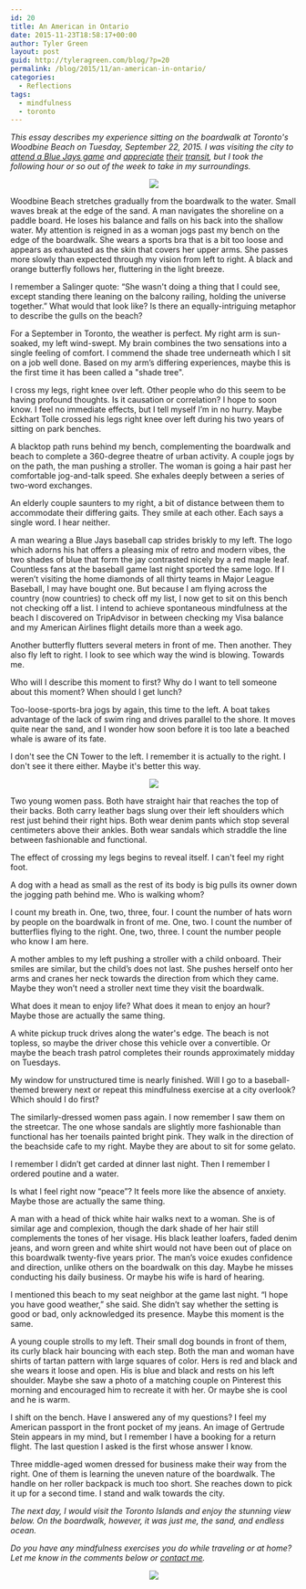 ```yaml
---
id: 20
title: An American in Ontario
date: 2015-11-23T18:58:17+00:00
author: Tyler Green
layout: post
guid: http://tyleragreen.com/blog/?p=20
permalink: /blog/2015/11/an-american-in-ontario/
categories:
  - Reflections
tags:
  - mindfulness
  - toronto
---
```

_This essay describes my experience sitting on the boardwalk at Toronto's Woodbine Beach on Tuesday, September 22, 2015. I was visiting the city to <a href="https://twitter.com/tgreen8091/status/646093813719564288" target="_blank">attend a Blue Jays game</a> and <a href="https://twitter.com/tgreen8091/status/647107323417202688" target="_blank">appreciate</a> <a href="https://twitter.com/tgreen8091/status/646817687973330944" target="_blank">their</a> <a href="https://twitter.com/tgreen8091/status/645753006420586496" target="_blank">transit</a>, but I took the following hour or so out of the week to take in my surroundings._

<div style="text-align:center"><img src="/assets/img/2015-11-23/DSC_48592-676x448.jpg"></div>

Woodbine Beach stretches gradually from the boardwalk to the water. Small waves break at the edge of the sand. A man navigates the shoreline on a paddle board. He loses his balance and falls on his back into the shallow water. My attention is reigned in as a woman jogs past my bench on the edge of the boardwalk. She wears a sports bra that is a bit too loose and appears as exhausted as the skin that covers her upper arms. She passes more slowly than expected through my vision from left to right. A black and orange butterfly follows her, fluttering in the light breeze.

I remember a Salinger quote: “She wasn't doing a thing that I could see, except standing there leaning on the balcony railing, holding the universe together.” What would that look like? Is there an equally-intriguing metaphor to describe the gulls on the beach?

For a September in Toronto, the weather is perfect. My right arm is sun-soaked, my left wind-swept. My brain combines the two sensations into a single feeling of comfort. I commend the shade tree underneath which I sit on a job well done. Based on my arm’s differing experiences, maybe this is the first time it has been called a "shade tree".

I cross my legs, right knee over left. Other people who do this seem to be having profound thoughts. Is it causation or correlation? I hope to soon know. I feel no immediate effects, but I tell myself I’m in no hurry. Maybe Eckhart Tolle crossed his legs right knee over left during his two years of sitting on park benches.

A blacktop path runs behind my bench, complementing the boardwalk and beach to complete a 360-degree theatre of urban activity. A couple jogs by on the path, the man pushing a stroller. The woman is going a hair past her comfortable jog-and-talk speed. She exhales deeply between a series of two-word exchanges.

An elderly couple saunters to my right, a bit of distance between them to accommodate their differing gaits. They smile at each other. Each says a single word. I hear neither.

A man wearing a Blue Jays baseball cap strides briskly to my left. The logo which adorns his hat offers a pleasing mix of retro and modern vibes, the two shades of blue that form the jay contrasted nicely by a red maple leaf. Countless fans at the baseball game last night sported the same logo. If I weren’t visiting the home diamonds of all thirty teams in Major League Baseball, I may have bought one. But because I am flying across the country (now countries) to check off my list, I now get to sit on this bench not checking off a list. I intend to achieve spontaneous mindfulness at the beach I discovered on TripAdvisor in between checking my Visa balance and my American Airlines flight details more than a week ago.

Another butterfly flutters several meters in front of me. Then another. They also fly left to right. I look to see which way the wind is blowing. Towards me.

Who will I describe this moment to first? Why do I want to tell someone about this moment? When should I get lunch?

Too-loose-sports-bra jogs by again, this time to the left. A boat takes advantage of the lack of swim ring and drives parallel to the shore. It moves quite near the sand, and I wonder how soon before it is too late a beached whale is aware of its fate.

I don't see the CN Tower to the left. I remember it is actually to the right. I don't see it there either. Maybe it's better this way.

<div style="text-align:center"><img src="/assets/img/2015-11-23/IMAG44222-579x1024.jpg"></div>

Two young women pass. Both have straight hair that reaches the top of their backs. Both carry leather bags slung over their left shoulders which rest just behind their right hips. Both wear denim pants which stop several centimeters above their ankles. Both wear sandals which straddle the line between fashionable and functional.

The effect of crossing my legs begins to reveal itself. I can't feel my right foot.

A dog with a head as small as the rest of its body is big pulls its owner down the jogging path behind me. Who is walking whom?

I count my breath in. One, two, three, four. I count the number of hats worn by people on the boardwalk in front of me. One, two. I count the number of butterflies flying to the right. One, two, three. I count the number people who know I am here.

A mother ambles to my left pushing a stroller with a child onboard. Their smiles are similar, but the child’s does not last. She pushes herself onto her arms and cranes her neck towards the direction from which they came. Maybe they won’t need a stroller next time they visit the boardwalk.

What does it mean to enjoy life? What does it mean to enjoy an hour? Maybe those are actually the same thing.

A white pickup truck drives along the water's edge. The beach is not topless, so maybe the driver chose this vehicle over a convertible. Or maybe the beach trash patrol completes their rounds approximately midday on Tuesdays.

My window for unstructured time is nearly finished. Will I go to a baseball-themed brewery next or repeat this mindfulness exercise at a city overlook? Which should I do first?

The similarly-dressed women pass again. I now remember I saw them on the streetcar. The one whose sandals are slightly more fashionable than functional has her toenails painted bright pink. They walk in the direction of the beachside cafe to my right. Maybe they are about to sit for some gelato.

I remember I didn’t get carded at dinner last night. Then I remember I ordered poutine and a water.

Is what I feel right now “peace”? It feels more like the absence of anxiety. Maybe those are actually the same thing.

A man with a head of thick white hair walks next to a woman. She is of similar age and complexion, though the dark shade of her hair still complements the tones of her visage. His black leather loafers, faded denim jeans, and worn green and white shirt would not have been out of place on this boardwalk twenty-five years prior. The man’s voice exudes confidence and direction, unlike others on the boardwalk on this day. Maybe he misses conducting his daily business. Or maybe his wife is hard of hearing.

I mentioned this beach to my seat neighbor at the game last night. “I hope you have good weather,” she said. She didn’t say whether the setting is good or bad, only acknowledged its presence. Maybe this moment is the same.

A young couple strolls to my left. Their small dog bounds in front of them, its curly black hair bouncing with each step. Both the man and woman have shirts of tartan pattern with large squares of color. Hers is red and black and she wears it loose and open. His is blue and black and rests on his left shoulder. Maybe she saw a photo of a matching couple on Pinterest this morning and encouraged him to recreate it with her. Or maybe she is cool and he is warm.

I shift on the bench. Have I answered any of my questions? I feel my American passport in the front pocket of my jeans. An image of Gertrude Stein appears in my mind, but I remember I have a booking for a return flight. The last question I asked is the first whose answer I know.

Three middle-aged women dressed for business make their way from the right. One of them is learning the uneven nature of the boardwalk. The handle on her roller backpack is much too short. She reaches down to pick it up for a second time. I stand and walk towards the city.

_The next day, I would visit the Toronto Islands and enjoy the stunning view below. On the boardwalk, however, it was just me, the sand, and endless ocean._

_Do you have any mindfulness exercises you do while traveling or at home? Let me know in the comments below or <a href="http://www.tyleragreen.com/contact/" target="_blank">contact me</a>._

<div style="text-align:center"><img src="/assets/img/2015-11-23/DSC_48983-676x448.jpg"></div>

